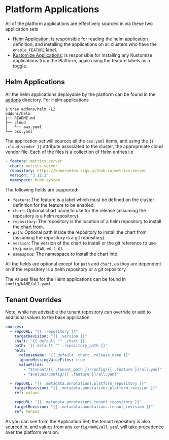# Platform Applications

All of the platform applications are effectively sourced in via these two application sets

- [Helm Application](https://github.com/gambol99/kubernetes-platform/blob/main/apps/system/system-helm.yaml): is responsible for reading the helm application definition, and installing the applications on all clusters who have the `enable_FEATURE` label.
- [Kustomize Applications](https://github.com/gambol99/kubernetes-platform/blob/main/apps/system/system-kustomize.yaml): is responsible for installing any Kustomize applications from the Platform, again using the feature labels as a toggle.

## Helm Applications

All the helm applications deployable by the platform can be found in the [addons](https://github.com/gambol99/kubernetes-platform/tree/main/addons) directory. For Helm applications

```shell
$ tree addons/helm -L2
addons/helm
├── README.md
├── cloud
│   └── aws.yaml
└── oss.yaml
```

The application set will sources all the `oss.yaml` items, and using the `{{ .cloud_vendor }}` attribute associated to the cluster, the appropreiate cloud vendor file. Each of the files is a collection of Helm entries i.e

```YAML
- feature: metrics_server
  chart: metrics-server
  repository: https://kubernetes-sigs.github.io/metrics-server
  version: "3.12.2"
  namespace: kube-system
```

The following fields are supported:

- `feature`: The feature is a label which must be defined on the cluster definition for the feature to be enabled.
- `chart`: Optional chart name to use for the release (assuming the repository is a helm repository).
- `repository`: The repository is the location of a helm repository to install the chart from.
- `path`: Optional path inside the repository to install the chart from (assuming the repository is a git repository).
- `version`: The version of the chart to install or the git reference to use (e.g. `main`, `HEAD`, `v0.1.0`).
- `namespace`: The namespace to install the chart into.

All the fields are optional except for `path` and `chart`, as they are dependent on if the repository is a helm repository or a git repository.

The values files for the Helm applications can be found in `config/NAME/all.yaml`

## Tenant Overrides

Note, while not advisable the tenant repository can override or add to additional values to the base application

```yaml
sources:
  - repoURL: "{{ .repository }}"
    targetRevision: "{{ .version }}"
    chart: '{{ default "" .chart }}'
    path: '{{ default "" .repository_path }}'
    helm:
      releaseName: "{{ default .chart .release_name }}"
      ignoreMissingValueFiles: true
      valueFiles:
        - "$tenant/{{ .tenant_path }}/config/{{ .feature }}/all.yaml"
        - "$values/config/{{ .feature }}/all.yaml"

  - repoURL: "{{ .metadata.annotations.platform_repository }}"
    targetRevision: "{{ .metadata.annotations.platform_revision }}"
    ref: values

  - repoURL: "{{ .metadata.annotations.tenant_repository }}"
    targetRevision: "{{ .metadata.annotations.tenant_revision }}"
    ref: tenant
```

As you can see from the Application Set, the tenant repository is also sourced in, and values from any `config/NAME/all.yaml` will take precedence over the platform version.
